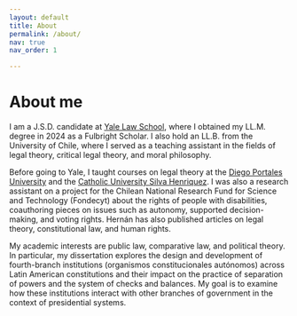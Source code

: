 ```yaml
---
layout: default
title: About
permalink: /about/
nav: true
nav_order: 1

---
```

<h1 class="post-title">About me</h1>

I am a J.S.D. candidate at [Yale Law School](https://law.yale.edu), where I obtained my LL.M. degree in 2024 as a Fulbright Scholar. I also hold an LL.B. from the University of Chile, where I served as a teaching assistant in the fields of legal theory, critical legal theory, and moral philosophy.

Before going to Yale, I taught courses on legal theory at the [Diego Portales University](https://derecho.udp.cl) and the [Catholic University Silva Henriquez](https://www.ucsh.cl/escuelas/escuela-de-derecho/). I was also a research assistant on a project for the Chilean National Research Fund for Science and Technology (Fondecyt) about the rights of people with disabilities, coauthoring pieces on issues such as autonomy, supported decision-making, and voting rights. Hernán has also published articles on legal theory, constitutional law, and human rights.

My academic interests are public law, comparative law, and political theory. In particular, my dissertation explores the design and development of fourth-branch institutions (organismos constitucionales autónomos) across Latin American constitutions and their impact on the practice of separation of powers and the system of checks and balances. My goal is to examine how these institutions interact with other branches of government in the context of presidential systems.